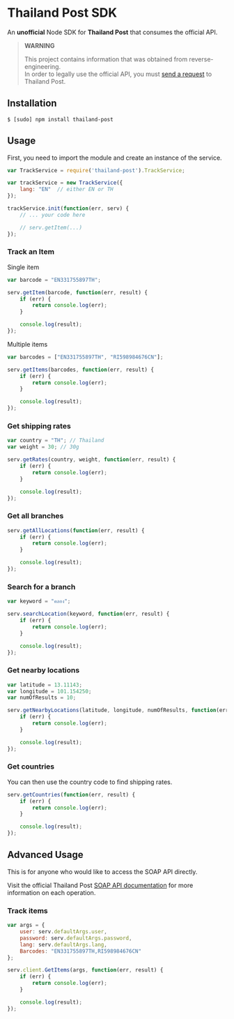 # Thailand Post SDK

An **unofficial** Node SDK for **Thailand Post** that consumes the official API.

> **WARNING**
> 
> This project contains information that was obtained from reverse-engineering.   
> In order to legally use the official API, you must [send a request](http://www.thailandpost.co.th/download/Web%20Service.pdf) to Thailand Post.


## Installation

```
$ [sudo] npm install thailand-post
```


## Usage

First, you need to import the module and create an instance of the service.

```js
var TrackService = require('thailand-post').TrackService;

var trackService = new TrackService({
	lang: "EN"	// either EN or TH
});

trackService.init(function(err, serv) {
	// ... your code here

	// serv.getItem(...)
});
```

### Track an Item

Single item

```js
var barcode = "EN331755897TH";

serv.getItem(barcode, function(err, result) {
	if (err) {
		return console.log(err);
	}

	console.log(result);
});
```

Multiple items

```js
var barcodes = ["EN331755897TH", "RI598984676CN"];

serv.getItems(barcodes, function(err, result) {
	if (err) {
		return console.log(err);
	}

	console.log(result);
});
```

### Get shipping rates

```js
var country = "TH"; // Thailand
var weight = 30; // 30g

serv.getRates(country, weight, function(err, result) {
	if (err) {
		return console.log(err);
	}

	console.log(result);
});
```

### Get all branches

```js
serv.getAllLocations(function(err, result) {
	if (err) {
		return console.log(err);
	}

	console.log(result);
});
```

### Search for a branch

```js
var keyword = "คลอง";

serv.searchLocation(keyword, function(err, result) {
	if (err) {
		return console.log(err);
	}

	console.log(result);
});
```

### Get nearby locations

```js
var latitude = 13.11143;
var longitude = 101.154250;
var numOfResults = 10;

serv.getNearbyLocations(latitude, longitude, numOfResults, function(err, result) {
	if (err) {
		return console.log(err);
	}

	console.log(result);
});
```

### Get countries

You can then use the country code to find shipping rates.

```js
serv.getCountries(function(err, result) {
	if (err) {
		return console.log(err);
	}

	console.log(result);
});
```


## Advanced Usage

This is for anyone who would like to access the SOAP API directly.

Visit the official Thailand Post [SOAP API documentation](https://track.thailandpost.co.th/TTSPSW/track.asmx) for more information on each operation.

### Track items

```js
var args = {
	user: serv.defaultArgs.user,
	password: serv.defaultArgs.password,
	lang: serv.defaultArgs.lang,
	Barcodes: "EN331755897TH,RI598984676CN"
};

serv.client.GetItems(args, function(err, result) {
	if (err) {
		return console.log(err);
	}

	console.log(result);
});
```